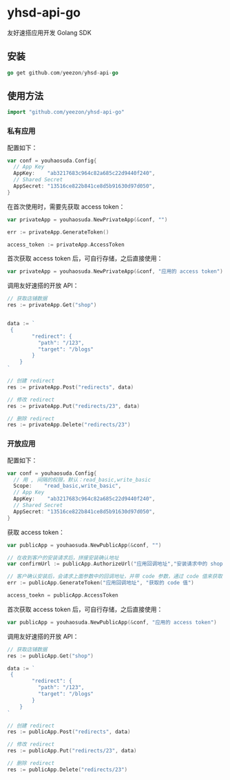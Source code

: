# yhsd-api-go

友好速搭应用开发 Golang SDK

## 安装

```go
go get github.com/yeezon/yhsd-api-go
```

## 使用方法

```go
import "github.com/yeezon/yhsd-api-go"
```

### 私有应用

配置如下：
```go
var conf = youhaosuda.Config{
  // App Key
  AppKey:    "ab3217683c964c82a685c22d9440f240",
  // Shared Secret
  AppSecret: "13516ce822b841ce8d5b91630d97d050",
}
```

在首次使用时，需要先获取 access token：

```go
var privateApp = youhaosuda.NewPrivateApp(&conf, "")

err := privateApp.GenerateToken()

access_token := privateApp.AccessToken
```

首次获取 access token 后，可自行存储，之后直接使用：

```go
var privateApp = youhaosuda.NewPrivateApp(&conf, "应用的 access token")
```

调用友好速搭的开放 API：

```go
// 获取店铺数据
res := privateApp.Get("shop")


data := `
 {
        "redirect": {
          "path": "/123",
          "target": "/blogs"
        }
    }
`

// 创建 redirect
res := privateApp.Post("redirects", data)

// 修改 redirect
res := privateApp.Put("redirects/23", data)

// 删除 redirect
res := privateApp.Delete("redirects/23")
```

### 开放应用

配置如下：
```go
var conf = youhaosuda.Config{
  // 用 , 间隔的权限，默认：read_basic,write_basic
  Scope:    "read_basic,write_basic",
  // App Key
  AppKey:    "ab3217683c964c82a685c22d9440f240",
  // Shared Secret
  AppSecret: "13516ce822b841ce8d5b91630d97d050",
}
```

获取 access token：

```go
var publicApp = youhaosuda.NewPublicApp(&conf, "")

// 在收到客户的安装请求后，拼接安装确认地址
var confirmUrl := publicApp.AuthorizeUrl("应用回调地址","安装请求中的 shop key 参数值", "需要返回的参数")

// 客户确认安装后，会请求上面参数中的回调地址，并带 code 参数，通过 code 值来获取 access token
err := publicApp.GenerateToken("应用回调地址", "获取的 code 值")

access_toekn = publicApp.AccessToken
```

首次获取 access token 后，可自行存储，之后直接使用：

```go
var publicApp = youhaosuda.NewPublicApp(&conf, "应用的 access token")
```

调用友好速搭的开放 API：

```go
// 获取店铺数据
res := publicApp.Get("shop")

data := `
 {
        "redirect": {
          "path": "/123",
          "target": "/blogs"
        }
    }
`

// 创建 redirect
res := publicApp.Post("redirects", data)

// 修改 redirect
res := publicApp.Put("redirects/23", data)

// 删除 redirect
res := publicApp.Delete("redirects/23")
```
